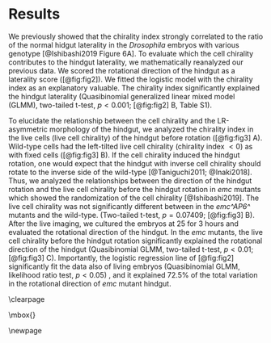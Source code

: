# Results

We previously showed that the chirality index strongly correlated to the ratio of the normal hidgut laterality in the *Drosophila* embryos with various genotype [@Ishibashi2019 Figure 6A].
To evaluate which the cell chirality contributes to the hindgut laterality, we mathematically reanalyzed our previous data.
We scored the rotational direction of the hindgut as a laterality score ([@fig:fig2]).
We fitted the logistic model with the chirality index as an explanatory valuable.
The chirality index significantly explained the hindgut laterality
(Quasibinomial generalized linear mixed model (GLMM), two-tailed t-test, $p < 0.001$; [@fig:fig2] B, Table S1).
<!-- Intercept: t(8) = -4.042, p = 0.003723
Chirality Index: t(8) = -5.992, p = 0.000326 -->

To elucidate the relationship between the cell chirality and the LR-asymmetric morphology of the hindgut, we analyzed the chirality index in the live cells (live cell chirality) of the hindgut before rotation ([@fig:fig3] A).
Wild-type cells had the left-tilted live cell chirality (chirality index $< 0$) as with fixed cells ([@fig:fig3] B).
If the cell chirality induced the hindgut rotation, one would expect that the hindgut with inverse cell chirality should rotate to the inverse side of the wild-type [@Taniguchi2011; @Inaki2018].
Thus, we analyzed the relationships between the direction of the hindgut rotation and the live cell chirality before the hindgut rotation in *emc* mutants which showed the randomization of the cell chirality [@Ishibashi2019].
The live cell chirality was not significantly different between in the *emc^AP6^* mutants and the wild-type.
(Two-tailed t-test, $p = 0.07409$; [@fig:fig3] B).
After the live imaging, we cultured the embryos at 25 for 3 hours and evaluated the rotational direction of the hindgut.
In the *emc* mutants, the live cell chirality before the hindgut rotation significantly explained the rotational direction of the hindgut
(Quasibinomial GLMM, two-tailed t-test, $p < 0.01$; [@fig:fig3] C).  <!-- Intercept: t(13) = -1.149, p = 0.27109; Chirality Index: t(13) = -3.256, p = 0.00625 -->
Importantly, the logistic regression line of [@fig:fig2] significantly fit the data also of living embryos
(Quasibinomial GLMM, likelihood ratio test, $p < 0.05$) <!-- Chisq(1) = 4.327, p = 0.0220359 -->
, and it explained 72.5% of the total variation in the rotational direction of *emc* mutant hindgut. <!-- Rsq = 0.7246853 v.s. Rsq for best fit model = 0.8607872 -->

\clearpage

\mbox{}

\newpage

<!--
0_metadata/meta0.md
0_metadata/meta1.md
1_abstract.md
2_introduction.md
3_procedures.md
4_results.md
5_discussion.md
6_figs.md
7_references.md
8_supplements.md
-->
